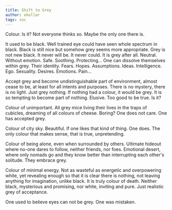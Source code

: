 ```yaml
---
title: Shift to Grey
author: xkollar
tags: soc
---
```


Colour. Is it? Not everyone thinks so. Maybe the only one there is.

It used to be black. Well trained eye could have seen whole spectrum in black.
Black is still nice but somehow grey seems more appropriate. Grey is not new
black. It never will be. It never could. It is grey after all. Neutral. Without
emotion. Safe. Soothing. Protecting… One can dissolve themselves within grey.
Their identity. Fears. Hopes. Assumptions. Ideas. Intelligence. Ego. Sexuality.
Desires. Emotions. Pain…

Accept grey and become undistinguishable part of environment, almost cease to
be, at least for all intents and purposes. There is no mystery, there is no
light. Just grey nothing. If nothing had a colour, it would be grey. It is so
tempting to become part of nothing. Elusive. Too good to be true. Is it?

Colour of unimportant. All grey mice living their lives in the traps of
cubicles, dreaming of all colours of cheese. Boring? One does not care. One has
accepted grey.

Colour of city sky. Beautiful. If one likes that kind of thing.
One does. The only colour that makes sense, that is true, unpretending.

Colour of being alone, even when surrounded by others. Ultimate hideout where
no-one dares to follow, neither friends, nor foes. Emotional desert, where only
nomads go and they know better than interrupting each other's solitude.
They embrace grey.

Colour of minimal energy. Not as wasteful as energetic and overpowering white,
yet revealing enough so that it is clear there is nothing, not leaving
anything for imagination, unlike black. It is truly colour of death. Neither
black, mysterious and promising, nor white, inviting and pure. Just realistic
grey of acceptance.

One used to believe eyes can not be grey. One was mistaken.

<!--
* Monochromatic photopgraphy
* Colorblind
* Ash
* Dusk
* Black raven -> Grey wolf
* Paint black -> grey
* … and the sky is grey…
-->
